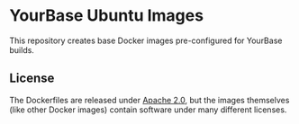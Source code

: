 # YourBase Ubuntu Images

This repository creates base Docker images pre-configured for YourBase builds.

## License

The Dockerfiles are released under [Apache 2.0](LICENSE), but the images
themselves (like other Docker images) contain software under many different
licenses.
